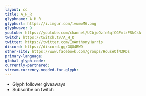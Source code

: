 ```yaml
---
layout: cc
title: A_H_R
glyphname: A H R
glyphurl: https://i.imgur.com/1vumwM6.png
glyphwave: 9
youtube: https://youtube.com/channel/UCbjoOzfn6qfCGPmlzPSkCsA
twitch: https://twitch.tv/A_H_R
twitter: https://twitter.com/ImAnthonyHarris
discord: https://discord.gg/GQW4BWD
other-site: https://www.facebook.com/groups/HouseOfN3RDs
primary-language: 
global-glyph-code: 
currently-partnered: 
stream-currency-needed-for-glyph: 
---
```

* Glyph follower giveaways
* Subscribe on twitch
